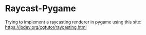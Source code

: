 # Raycast-Pygame
Trying to implement a raycasting renderer in pygame using this site: https://lodev.org/cgtutor/raycasting.html
